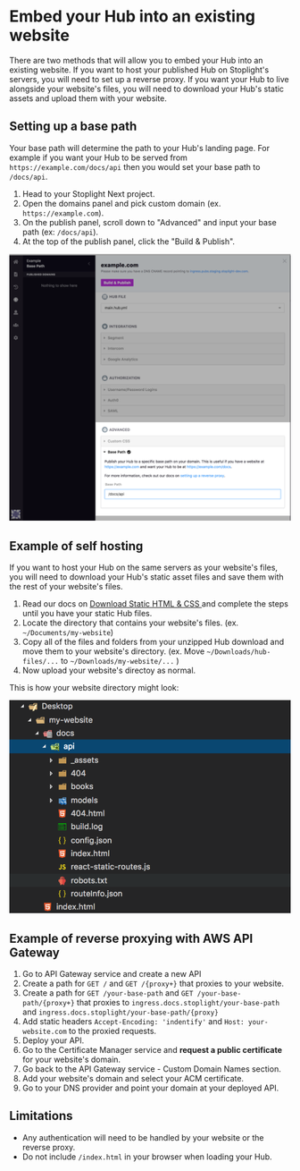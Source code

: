
# Embed your Hub into an existing website

There are two methods that will allow you to embed your Hub into an existing website. If you want
to host your published Hub on Stoplight's servers, you will need to set up a reverse proxy. If you want
your Hub to live alongside your website's files, you will need to download your Hub's static assets and
upload them with your website.

## Setting up a base path

Your base path will determine the path to your Hub's landing page. For example if you want your Hub
to be served from `https://example.com/docs/api` then you would set your base path to `/docs/api`.

1. Head to your Stoplight Next project.
2. Open the domains panel and pick custom domain (ex. `https://example.com`).
3. On the publish panel, scroll down to "Advanced" and input your base path (ex: `/docs/api`).
4. At the top of the publish panel, click the "Build & Publish".

![Self-hosted hub directory example](/assets/images/setting-hub-base-path.png)

## Example of self hosting

If you want to host your Hub on the same servers as your website's files, you will need to download
your Hub's static asset files and save them with the rest of your website's files.

1. Read our docs on [Download Static HTML & CSS
](https://docs.stoplight.io/documentation/download-static-html) and complete the steps until you have
your static Hub files.
2. Locate the directory that contains your website's files. (ex. `~/Documents/my-website`)
3. Copy all of the files and folders from your unzipped Hub download and move them to your website's
directory. (ex. Move `~/Downloads/hub-files/...` to `~/Downloads/my-website/...` )
4. Now upload your website's directoy as normal.

This is how your website directory might look:

![Self-hosted hub directory example](/assets/images/example-website.png)

## Example of reverse proxying with AWS API Gateway

1. Go to API Gateway service and create a new API
2. Create a path for `GET /` and `GET /{proxy+}` that proxies to your website.
3. Create a path for `GET /your-base-path` and `GET /your-base-path/{proxy+}` that proxies to `ingress.docs.stoplight/your-base-path` and `ingress.docs.stoplight/your-base-path/{proxy}`
4. Add static headers `Accept-Encoding: 'indentify'` and `Host: your-website.com` to the proxied requests.
5. Deploy your API.
6. Go to the Certificate Manager service and **request a public certificate** for your website's domain.
7. Go back to the API Gateway service - Custom Domain Names section.
8. Add your website's domain and select your ACM certificate.
9. Go to your DNS provider and point your domain at your deployed API.

## Limitations

* Any authentication will need to be handled by your website or the reverse proxy.
* Do not include `/index.html` in your browser when loading your Hub.
